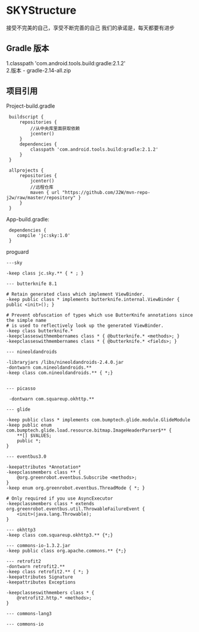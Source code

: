 # SKYStructure
接受不完美的自己，享受不断完善的自己 我们的承诺是，每天都要有进步

Gradle 版本
-----------------------------------
1.classpath 'com.android.tools.build:gradle:2.1.2'<br />
2.版本 - gradle-2.14-all.zip<br />

项目引用
-----------------------------------
Project-build.gradle

     buildscript {
         repositories {
             //从中央库里面获取依赖
             jcenter()
         }
         dependencies {
             classpath 'com.android.tools.build:gradle:2.1.2'
         }
     }

     allprojects {
         repositories {
             jcenter()
             //远程仓库
             maven { url "https://github.com/J2W/mvn-repo-j2w/raw/master/repository" }
         }
     }

App-build.gradle:

     dependencies {
        compile 'jc:sky:1.0'
     }


proguard

    ---sky

    -keep class jc.sky.** { * ; }

    --- butterknife 8.1

    # Retain generated class which implement ViewBinder.
    -keep public class * implements butterknife.internal.ViewBinder { public <init>(); }

    # Prevent obfuscation of types which use ButterKnife annotations since the simple name
    # is used to reflectively look up the generated ViewBinder.
    -keep class butterknife.*
    -keepclasseswithmembernames class * { @butterknife.* <methods>; }
    -keepclasseswithmembernames class * { @butterknife.* <fields>; }

    --- nineoldandroids

    -libraryjars /libs/nineoldandroids-2.4.0.jar
    -dontwarn com.nineoldandroids.**
    -keep class com.nineoldandroids.** { *;}


    --- picasso

     -dontwarn com.squareup.okhttp.**

    --- glide

    -keep public class * implements com.bumptech.glide.module.GlideModule
    -keep public enum com.bumptech.glide.load.resource.bitmap.ImageHeaderParser$** {
        **[] $VALUES;
        public *;
    }

    --- eventbus3.0

    -keepattributes *Annotation*
    -keepclassmembers class ** {
        @org.greenrobot.eventbus.Subscribe <methods>;
    }
    -keep enum org.greenrobot.eventbus.ThreadMode { *; }

    # Only required if you use AsyncExecutor
    -keepclassmembers class * extends org.greenrobot.eventbus.util.ThrowableFailureEvent {
        <init>(java.lang.Throwable);
    }

    --- okhttp3
    -keep class com.squareup.okhttp3.** {*;}

    --- commons-io-1.3.2.jar
    -keep public class org.apache.commons.** {*;}

    --- retrofit2
    -dontwarn retrofit2.**
    -keep class retrofit2.** { *; }
    -keepattributes Signature
    -keepattributes Exceptions

    -keepclasseswithmembers class * {
        @retrofit2.http.* <methods>;
    }

    --- commons-lang3

    --- commons-io